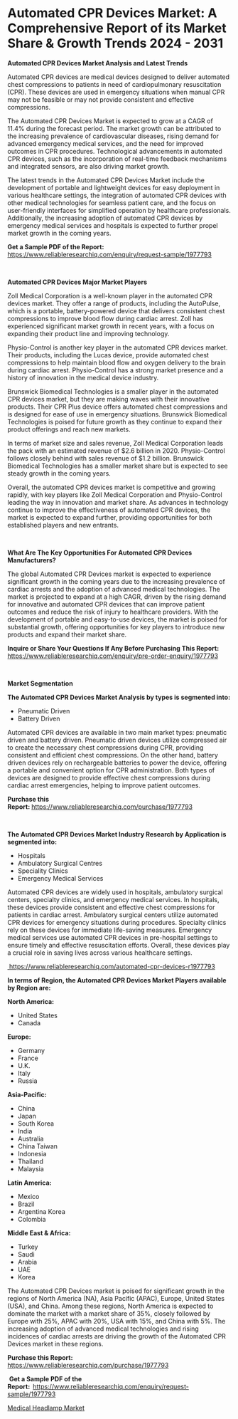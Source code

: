 <p><h1>Automated CPR Devices Market: A Comprehensive Report of its Market Share & Growth Trends 2024 - 2031</h1></p><p><strong>Automated CPR Devices Market Analysis and Latest Trends</strong></p>
<p><p>Automated CPR devices are medical devices designed to deliver automated chest compressions to patients in need of cardiopulmonary resuscitation (CPR). These devices are used in emergency situations when manual CPR may not be feasible or may not provide consistent and effective compressions.</p><p>The Automated CPR Devices Market is expected to grow at a CAGR of 11.4% during the forecast period. The market growth can be attributed to the increasing prevalence of cardiovascular diseases, rising demand for advanced emergency medical services, and the need for improved outcomes in CPR procedures. Technological advancements in automated CPR devices, such as the incorporation of real-time feedback mechanisms and integrated sensors, are also driving market growth.</p><p>The latest trends in the Automated CPR Devices Market include the development of portable and lightweight devices for easy deployment in various healthcare settings, the integration of automated CPR devices with other medical technologies for seamless patient care, and the focus on user-friendly interfaces for simplified operation by healthcare professionals. Additionally, the increasing adoption of automated CPR devices by emergency medical services and hospitals is expected to further propel market growth in the coming years.</p></p>
<p><strong>Get a Sample PDF of the Report:&nbsp;</strong> <a href="https://www.reliableresearchiq.com/enquiry/request-sample/1977793">https://www.reliableresearchiq.com/enquiry/request-sample/1977793</a></p>
<p>&nbsp;</p>
<p><strong>Automated CPR Devices Major Market Players</strong></p>
<p><p>Zoll Medical Corporation is a well-known player in the automated CPR devices market. They offer a range of products, including the AutoPulse, which is a portable, battery-powered device that delivers consistent chest compressions to improve blood flow during cardiac arrest. Zoll has experienced significant market growth in recent years, with a focus on expanding their product line and improving technology.</p><p>Physio-Control is another key player in the automated CPR devices market. Their products, including the Lucas device, provide automated chest compressions to help maintain blood flow and oxygen delivery to the brain during cardiac arrest. Physio-Control has a strong market presence and a history of innovation in the medical device industry.</p><p>Brunswick Biomedical Technologies is a smaller player in the automated CPR devices market, but they are making waves with their innovative products. Their CPR Plus device offers automated chest compressions and is designed for ease of use in emergency situations. Brunswick Biomedical Technologies is poised for future growth as they continue to expand their product offerings and reach new markets.</p><p>In terms of market size and sales revenue, Zoll Medical Corporation leads the pack with an estimated revenue of $2.6 billion in 2020. Physio-Control follows closely behind with sales revenue of $1.2 billion. Brunswick Biomedical Technologies has a smaller market share but is expected to see steady growth in the coming years.</p><p>Overall, the automated CPR devices market is competitive and growing rapidly, with key players like Zoll Medical Corporation and Physio-Control leading the way in innovation and market share. As advances in technology continue to improve the effectiveness of automated CPR devices, the market is expected to expand further, providing opportunities for both established players and new entrants.</p></p>
<p>&nbsp;</p>
<p><strong>What Are The Key Opportunities For Automated CPR Devices Manufacturers?</strong></p>
<p><p>The global Automated CPR Devices market is expected to experience significant growth in the coming years due to the increasing prevalence of cardiac arrests and the adoption of advanced medical technologies. The market is projected to expand at a high CAGR, driven by the rising demand for innovative and automated CPR devices that can improve patient outcomes and reduce the risk of injury to healthcare providers. With the development of portable and easy-to-use devices, the market is poised for substantial growth, offering opportunities for key players to introduce new products and expand their market share.</p></p>
<p><strong>Inquire or Share Your Questions If Any Before Purchasing This Report:</strong> <a href="https://www.reliableresearchiq.com/enquiry/pre-order-enquiry/1977793">https://www.reliableresearchiq.com/enquiry/pre-order-enquiry/1977793</a></p>
<p>&nbsp;</p>
<p><strong>Market Segmentation</strong></p>
<p><strong>The Automated CPR Devices Market Analysis by types is segmented into:</strong></p>
<p><ul><li>Pneumatic Driven</li><li>Battery Driven</li></ul></p>
<p><p>Automated CPR devices are available in two main market types: pneumatic driven and battery driven. Pneumatic driven devices utilize compressed air to create the necessary chest compressions during CPR, providing consistent and efficient chest compressions. On the other hand, battery driven devices rely on rechargeable batteries to power the device, offering a portable and convenient option for CPR administration. Both types of devices are designed to provide effective chest compressions during cardiac arrest emergencies, helping to improve patient outcomes.</p></p>
<p><strong>Purchase this Report:&nbsp;</strong><a href="https://www.reliableresearchiq.com/purchase/1977793">https://www.reliableresearchiq.com/purchase/1977793</a></p>
<p>&nbsp;</p>
<p><strong>The Automated CPR Devices Market Industry Research by Application is segmented into:</strong></p>
<p><ul><li>Hospitals</li><li>Ambulatory Surgical Centres</li><li>Speciality Clinics</li><li>Emergency Medical Services</li></ul></p>
<p><p>Automated CPR devices are widely used in hospitals, ambulatory surgical centers, specialty clinics, and emergency medical services. In hospitals, these devices provide consistent and effective chest compressions for patients in cardiac arrest. Ambulatory surgical centers utilize automated CPR devices for emergency situations during procedures. Specialty clinics rely on these devices for immediate life-saving measures. Emergency medical services use automated CPR devices in pre-hospital settings to ensure timely and effective resuscitation efforts. Overall, these devices play a crucial role in saving lives across various healthcare settings.</p></p>
<p><a href="https://www.reliableresearchiq.com/automated-cpr-devices-r1977793">&nbsp;https://www.reliableresearchiq.com/automated-cpr-devices-r1977793</a></p>
<p><strong>In terms of Region, the Automated CPR Devices Market Players available by Region are:</strong></p>
<p>
    <p> <strong> North America: </strong>
        <ul>
            <li>United States</li>
            <li>Canada</li>
        </ul>
        </p> 
    <p> <strong> Europe: </strong>
        <ul>
            <li>Germany</li>
            <li>France</li>
            <li>U.K.</li>
            <li>Italy</li>
            <li>Russia</li>
        </ul>
        </p> 
    <p> <strong> Asia-Pacific: </strong>
        <ul>
            <li>China</li>
            <li>Japan</li>
            <li>South Korea</li>
            <li>India</li>
            <li>Australia</li>
            <li>China Taiwan</li>
            <li>Indonesia</li>
            <li>Thailand</li>
            <li>Malaysia</li>
        </ul>
        </p> 
    <p> <strong> Latin America: </strong>
        <ul>
            <li>Mexico</li>
            <li>Brazil</li>
            <li>Argentina Korea</li>
            <li>Colombia</li>
        </ul>
        </p> 
    <p> <strong> Middle East & Africa: </strong>
        <ul>
            <li>Turkey</li>
            <li>Saudi</li>
            <li>Arabia</li>
            <li>UAE</li>
            <li>Korea</li>
        </ul>
    </p>
    </p>
<p><p>The Automated CPR Devices market is poised for significant growth in the regions of North America (NA), Asia Pacific (APAC), Europe, United States (USA), and China. Among these regions, North America is expected to dominate the market with a market share of 35%, closely followed by Europe with 25%, APAC with 20%, USA with 15%, and China with 5%. The increasing adoption of advanced medical technologies and rising incidences of cardiac arrests are driving the growth of the Automated CPR Devices market in these regions.</p></p>
<p><strong>Purchase this Report: </strong><a href="https://www.reliableresearchiq.com/purchase/1977793">https://www.reliableresearchiq.com/purchase/1977793</a></p>
<p>&nbsp;<strong>Get a Sample PDF of the Report:&nbsp;&nbsp;</strong><a href="https://www.reliableresearchiq.com/enquiry/request-sample/1977793">https://www.reliableresearchiq.com/enquiry/request-sample/1977793</a></p>
<p><strong></strong></p>
<p><p><a href="https://github.com/waylose1223/Market-Research-Report-List-2/blob/main/medical-headlamp-market.md">Medical Headlamp Market</a></p></p>